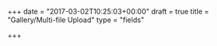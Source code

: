 +++
date = "2017-03-02T10:25:03+00:00"
draft = true
title = "Gallery/Multi-file Upload"
type = "fields"

+++
